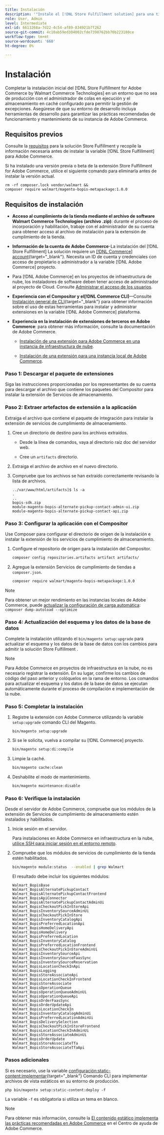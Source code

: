 ```yaml
---
title: Instalación
description: '"Instale el [!DNL Store Fulfillment solution] para una tienda de Adobe Commerce usando Composer para PHP".'
role: User, Admin
level: Intermediate
exl-id: 6613268a-7d22-4c54-af89-834921b7f262
source-git-commit: 4c10ab59ed304002cfde7398762bb70b223180ce
workflow-type: tm+mt
source-wordcount: '660'
ht-degree: 0%

---
```



# Instalación

Completar la instalación inicial del [!DNL Store Fulfillment for Adobe Commerce by Walmart Commerce Technologies] en un entorno que no sea de producción con el administrador de colas en ejecución y el almacenamiento en caché configurado para permitir la gestión de excepciones. Asegúrese de que su entorno de desarrollo incluya herramientas de desarrollo para garantizar las prácticas recomendadas de funcionamiento y mantenimiento de su instancia de Adobe Commerce.

## Requisitos previos

Consulte la [requisitos](solution-requirements.md) para la solución Store Fulfillment y recopile la información necesaria antes de instalar la variable [!DNL Store Fulfillment] para Adobe Commerce.

Si ha instalado una versión previa o beta de la extensión Store Fulfillment for Adobe Commerce, utilice el siguiente comando para eliminarla antes de instalar la versión actual.

```terminal
rm -rf composer.lock vendor/walmart &&
composer require walmart/magento-bopis-metapackage:1.0.0
```

## Requisitos de instalación

- **Acceso al cumplimiento de la tienda mediante el archivo de software Walmart Commerce Technologies (archivo .zip)**: durante el proceso de incorporación y habilitación, trabaje con el administrador de su cuenta para obtener acceso al archivo de instalación para la extensión de cumplimiento de la tienda.

- **Información de la cuenta de Adobe Commerce**-La instalación del [!DNL Store Fulfillment] La solución requiere un [[!DNL Commerce] account](https://docs.magento.com/user-guide/magento/magento-account.html){target="_blank"}. Necesita un ID de cuenta y credenciales con acceso de propietario o administrador a la variable [!DNL Adobe Commerce] proyecto.

- Para [!DNL Adobe Commerce] en los proyectos de infraestructura de nube, los instaladores de software deben tener acceso de administrador al proyecto de Cloud. Consulte [Administrar el acceso de los usuarios](https://devdocs.magento.com/cloud/project/user-admin.html).

- **Experiencia con el Compositor y el[!DNL Commerce CLI]**—Consulte [Instalación general de CLI](https://devdocs.magento.com/extensions/install/){target="_blank"} para obtener información sobre el uso de estas herramientas para instalar y administrar extensiones en la variable [!DNL Adobe Commerce] plataforma.

- **Experiencia en la instalación de extensiones de terceros en Adobe Commerce**: para obtener más información, consulte la documentación de Adobe Commerce.

   - [Instalación de una extensión para Adobe Commerce en una instancia de infraestructura de nube](https://devdocs.magento.com/cloud/howtos/install-components.html#install-an-extension).

   - [Instalación de una extensión para una instancia local de Adobe Commerce](https://devdocs.magento.com/extensions/install/).

### Paso 1: Descargar el paquete de extensiones

Siga las instrucciones proporcionadas por los representantes de su cuenta para descargar el archivo que contiene los paquetes del Compositor para instalar la extensión de Servicios de almacenamiento.

### Paso 2: Extraer artefactos de extensión a la aplicación

Extraiga el archivo que contiene el paquete de integración para instalar la extensión de servicios de cumplimiento de almacenamiento.

1. Cree un directorio de destino para los archivos extraídos.

   - Desde la línea de comandos, vaya al directorio raíz doc del servidor web.

   - Cree un `artifacts` directorio.

1. Extraiga el archivo de archivo en el nuevo directorio.

1. Compruebe que los archivos se han extraído correctamente revisando la lista de archivos.

   ```
   ../var/www/html/artifacts]$ ls -a
   .
   ..
   bopis-sdk.zip
   module-magento-bopis-alternate-pickup-contact-admin-ui.zip
   module-magento-bopis-alternate-pickup-contact-api.zip
   ```

### Paso 3: Configurar la aplicación con el Compositor

Use Composer para configurar el directorio de origen de la instalación e instalar la extensión de los servicios de cumplimiento de almacenamiento.

1. Configure el repositorio de origen para la instalación del Compositor.

   ```bash
   composer config repositories.artifacts artifact artifacts/
   ```

1. Agregue la extensión Servicios de cumplimiento de tiendas a `composer.json`.

   ```bash
   composer require walmart/magento-bopis-metapackage:1.0.0
   ```

>[!NOTE]
>
>Para obtener un mejor rendimiento en las instancias locales de Adobe Commerce, puede [actualizar la configuración de carga automática](https://experienceleague.adobe.com/docs/commerce-operations/performance-best-practices/deployment-flow.html#update-the-autoloader): `composer dump-autoload --optimize`

### Paso 4: Actualización del esquema y los datos de la base de datos

Complete la instalación utilizando el `bin/magento setup:upgrade` para actualizar el esquema y los datos de la base de datos con los cambios para admitir la solución Store Fulfillment .

>[!NOTE]
>
>Para Adobe Commerce en proyectos de infraestructura en la nube, no es necesario registrar la extensión. En su lugar, confirme los cambios de código del paso anterior y colóquelos en la rama de entorno. Los comandos para actualizar el esquema y los datos de la base de datos se ejecutan automáticamente durante el proceso de compilación e implementación de la nube.

### Paso 5: Completar la instalación

1. Registre la extensión con Adobe Commerce utilizando la variable `setup:upgrade` comando CLI del Magento.

   ```terminal
   bin/magento setup:upgrade
   ```

1. Si se le solicita, vuelva a compilar su [!DNL Commerce] proyecto.

   ```bash
   bin/magento setup:di:compile
   ```

1. Limpie la caché.

   ```bash
   bin/magento cache:clean
   ```

1. Deshabilite el modo de mantenimiento.

   ```bash
   bin/magento maintenance:disable
   ```

### Paso 6: Verifique la instalación

Desde el servidor de Adobe Commerce, compruebe que los módulos de la extensión de Servicios de cumplimiento de almacenamiento estén instalados y habilitados.

1. Inicie sesión en el servidor.

   Para instalaciones en Adobe Commerce en infraestructura en la nube, [utilice SSH para iniciar sesión en el entorno remoto](https://devdocs.magento.com/cloud/env/environments-ssh.html#ssh).

1. Compruebe que los módulos de servicios de cumplimiento de la tienda estén habilitados.

   ```bash
   bin/magento module:status  --enabled | grep Walmart
   ```

   El resultado debe incluir los siguientes módulos:

   ```
   Walmart_BopisBase
   Walmart_BopisAlternatePickupContact
   Walmart_BopisAlternatePickupContactFrontend
   Walmart_BopisApiConnector
   Walmart_BopisAlternatePickupContactAdminUi
   Walmart_BopisCheckoutPickInStoreApi
   Walmart_BopisInventorySourceAdminUi
   Walmart_BopisCheckoutPickInStore
   Walmart_BopisInventoryCatalogApi
   Walmart_BopisPreferredLocationApi
   Walmart_BopisHomeDeliveryApi
   Walmart_BopisHomeDelivery
   Walmart_BopisPreferredLocation
   Walmart_BopisInventoryCatalog
   Walmart_BopisPreferredLocationFrontend
   Walmart_BopisCheckoutPickInStoreAdminUi
   Walmart_BopisInventorySourceApi
   Walmart_BopisInventorySourceFaasSync
   Walmart_BopisInventorySourceReservation
   Walmart_BopisLocationCheckInApi
   Walmart_BopisLogging
   Walmart_BopisStoreAssociateApi
   Walmart_BopisLocationCheckInFrontend
   Walmart_BopisStoreAssociate
   Walmart_BopisOperationQueue
   Walmart_BopisOperationQueueAdminUi
   Walmart_BopisOperationQueueApi
   Walmart_BopisOrderFaasSync
   Walmart_BopisOrderUpdateApi
   Walmart_BopisLocationCheckIn
   Walmart_BopisInventoryCatalogAdminUi
   Walmart_BopisPreferredLocationAdminUi
   Walmart_BopisDeliverySelection
   Walmart_BopisCheckoutPickInStoreFrontend
   Walmart_BopisLocationCheckInAdminUi
   Walmart_BopisStoreAssociateAdminUi
   Walmart_BopisOrderUpdate
   Walmart_BopisStoreAssociateTfa
   Walmart_BopisStoreAssociateTfaApi
   ```

### Pasos adicionales

Si es necesario, use la variable [configuración:static-content:implementar](https://experienceleague.adobe.com/docs/commerce-operations/reference/commerce-on-premises.html){target="_blank"} Comando CLI para implementar archivos de vista estáticos en su entorno de producción.

```terminal
php bin/magento setup:static-content:deploy -f
```

La variable `-f` es obligatoria si utiliza un tema en blanco.

>[!NOTE]
>
>Para obtener más información, consulte la [El contenido estático implementa las prácticas recomendadas en Adobe Commerce](https://experienceleague.adobe.com/docs/commerce-operations/implementation-playbook/best-practices/development/static-content-deployment.html) en el Centro de ayuda de Adobe Commerce.

